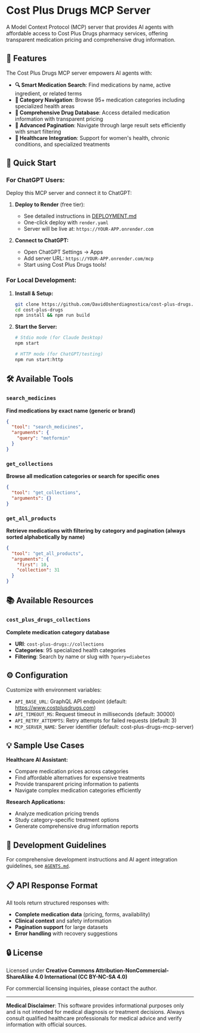 # Cost Plus Drugs MCP Server

A Model Context Protocol (MCP) server that provides AI agents with affordable access to Cost Plus Drugs pharmacy services, offering transparent medication pricing and comprehensive drug information.

## 🌟 Features

The Cost Plus Drugs MCP server empowers AI agents with:

- **🔍 Smart Medication Search**: Find medications by name, active ingredient, or related terms
- **📂 Category Navigation**: Browse 95+ medication categories including specialized health areas
- **💊 Comprehensive Drug Database**: Access detailed medication information with transparent pricing
- **📄 Advanced Pagination**: Navigate through large result sets efficiently with smart filtering
- **🏥 Healthcare Integration**: Support for women's health, chronic conditions, and specialized treatments

## 🚀 Quick Start

### For ChatGPT Users:

Deploy this MCP server and connect it to ChatGPT:

1. **Deploy to Render** (free tier):
   - See detailed instructions in [DEPLOYMENT.md](DEPLOYMENT.md)
   - One-click deploy with `render.yaml`
   - Server will be live at: `https://YOUR-APP.onrender.com`

2. **Connect to ChatGPT:**
   - Open ChatGPT Settings → Apps
   - Add server URL: `https://YOUR-APP.onrender.com/mcp`
   - Start using Cost Plus Drugs tools!

### For Local Development:

1. **Install & Setup:**
   ```bash
   git clone https://github.com/DavidOsherdiagnostica/cost-plus-drugs.git
   cd cost-plus-drugs
   npm install && npm run build
   ```

2. **Start the Server:**
   ```bash
   # Stdio mode (for Claude Desktop)
   npm start

   # HTTP mode (for ChatGPT/testing)
   npm run start:http
   ```

## 🛠️ Available Tools

### `search_medicines`
**Find medications by exact name (generic or brand)**
```json
{
  "tool": "search_medicines",
  "arguments": {
    "query": "metformin"
  }
}
```

### `get_collections`
**Browse all medication categories or search for specific ones**
```json
{
  "tool": "get_collections",
  "arguments": {}
}
```

### `get_all_products`
**Retrieve medications with filtering by category and pagination (always sorted alphabetically by name)**
```json
{
  "tool": "get_all_products",
  "arguments": {
    "first": 10,
    "collection": 31
  }
}
```

## 📚 Available Resources

### `cost_plus_drugs_collections`
**Complete medication category database**
- **URI**: `cost-plus-drugs://collections`
- **Categories**: 95 specialized health categories
- **Filtering**: Search by name or slug with `?query=diabetes`

## ⚙️ Configuration

Customize with environment variables:
- `API_BASE_URL`: GraphQL API endpoint (default: https://www.costplusdrugs.com)
- `API_TIMEOUT_MS`: Request timeout in milliseconds (default: 30000)
- `API_RETRY_ATTEMPTS`: Retry attempts for failed requests (default: 3)
- `MCP_SERVER_NAME`: Server identifier (default: cost-plus-drugs-mcp-server)

## 💡 Sample Use Cases

**Healthcare AI Assistant:**
- Compare medication prices across categories
- Find affordable alternatives for expensive treatments
- Provide transparent pricing information to patients
- Navigate complex medication categories efficiently

**Research Applications:**
- Analyze medication pricing trends
- Study category-specific treatment options
- Generate comprehensive drug information reports

## 📖 Development Guidelines

For comprehensive development instructions and AI agent integration guidelines, see [`AGENTS.md`](AGENTS.md).

## 📋 API Response Format

All tools return structured responses with:
- **Complete medication data** (pricing, forms, availability)
- **Clinical context** and safety information
- **Pagination support** for large datasets
- **Error handling** with recovery suggestions

## 🔒 License

Licensed under **Creative Commons Attribution-NonCommercial-ShareAlike 4.0 International (CC BY-NC-SA 4.0)**

For commercial licensing inquiries, please contact the author.

---

**Medical Disclaimer**: This software provides informational purposes only and is not intended for medical diagnosis or treatment decisions. Always consult qualified healthcare professionals for medical advice and verify information with official sources.
